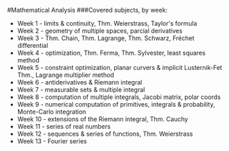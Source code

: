 #Mathematical Analysis
###Covered subjects, by week:
- Week 1 - limits & continuity, Thm. Weierstrass, Taylor's formula
- Week 2 - geometry of multiple spaces, parcial derivatives
- Week 3 - Thm. Chain, Thm. Lagrange, Thm. Schwarz, Fréchet differential
- Week 4 - optimization, Thm. Ferma, Thm. Sylvester, least squares method
- Week 5 - constraint optimization, planar curvers & implicit Lusternik-Fet Thm., Lagrange multiplier method
- Week 6 - antiderivatives & Riemann integral
- Week 7 - measurable sets & multiple integral
- Week 8 - computation of multiple integrals, Jacobi matrix, polar coords
- Week 9 - numerical computation of primitives, integrals & probability, Monte-Carlo integration
- Week 10 - extensions of the Riemann integral, Thm. Cauchy
- Week 11 - series of real numbers
- Week 12 - sequences & series of functions, Thm. Weierstrass
- Week 13 - Fourier series
